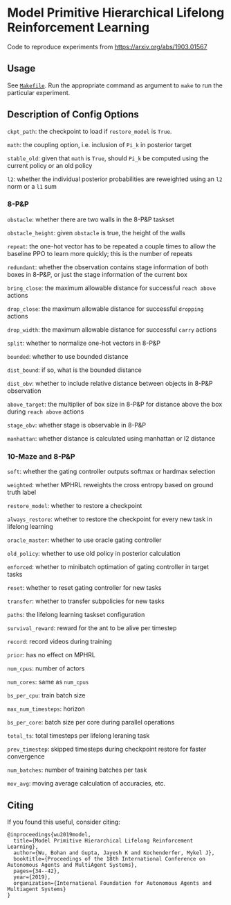 # Model Primitive Hierarchical Lifelong Reinforcement Learning

Code to reproduce experiments from https://arxiv.org/abs/1903.01567

## Usage

See [`Makefile`](./Makefile). Run the appropriate command as argument to `make` to run the particular experiment.

## Description of Config Options
`ckpt_path`: the checkpoint to load if `restore_model` is `True`.

`math`: the coupling option, i.e. inclusion of `Pi_k` in posterior target

`stable_old`: given that `math` is `True`, should `Pi_k` be computed using the current policy or an old policy

`l2`: whether the individual posterior probabilities are reweighted using an `l2` norm or a `l1` sum

### 8-P&P

`obstacle`: whether there are two walls in the 8-P&P taskset

`obstacle_height`: given `obstacle` is true, the height of the walls

`repeat`: the one-hot vector has to be repeated a couple times to allow the baseline PPO to learn more quickly; 
this is the number of repeats

`redundant`: whether the observation contains stage information of both boxes in 8-P&P, 
or just the stage information of the current box

`bring_close`: the maximum allowable distance for successful `reach above` actions

`drop_close`: the maximum allowable distance for successful `dropping` actions

`drop_width`: the maximum allowable distance for successful `carry` actions

`split`: whether to normalize one-hot vectors in 8-P&P

`bounded`: whether to use bounded distance

`dist_bound`: if so, what is the bounded distance

`dist_obv`: whether to include relative distance between objects in 8-P&P observation

`above_target`: the multiplier of box size in 8-P&P for distance above the box during `reach above` actions

`stage_obv`: whether stage is observable in 8-P&P

`manhattan`: whether distance is calculated using manhattan or l2 distance

### 10-Maze and 8-P&P

`soft`: whether the gating controller outputs softmax or hardmax selection

`weighted`: whether MPHRL reweights the cross entropy based on ground truth label

`restore_model`: whether to restore a checkpoint

`always_restore`: whether to restore the checkpoint for every new task in lifelong learning

`oracle_master`: whether to use oracle gating controller

`old_policy`: whether to use old policy in posterior calculation

`enforced`: whether to minibatch optimation of gating controller in target tasks

`reset`: whether to reset gating controller for new tasks

`transfer`: whether to transfer subpolicies for new tasks

`paths`: the lifelong learning taskset configuration

`survival_reward`: reward for the ant to be alive per timestep

`record`: record videos during training

`prior`: has no effect on MPHRL

`num_cpus`: number of actors

`num_cores`: same as `num_cpus`

`bs_per_cpu`: train batch size

`max_num_timesteps`: horizon

`bs_per_core`: batch size per core during parallel operations

`total_ts`: total timesteps per lifelong leraning task

`prev_timestep`: skipped timesteps during checkpoint restore for faster convergence

`num_batches`: number of training batches per task

`mov_avg`: moving average calculation of accuracies, etc. 

## Citing

If you found this useful, consider citing:

```
@inproceedings{wu2019model,
  title={Model Primitive Hierarchical Lifelong Reinforcement Learning},
  author={Wu, Bohan and Gupta, Jayesh K and Kochenderfer, Mykel J},
  booktitle={Proceedings of the 18th International Conference on Autonomous Agents and MultiAgent Systems},
  pages={34--42},
  year={2019},
  organization={International Foundation for Autonomous Agents and Multiagent Systems}
}
```
